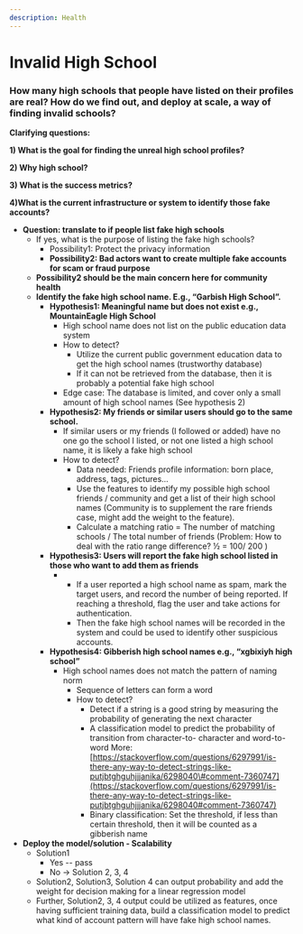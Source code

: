 ```yaml
---
description: Health
---
```


# Invalid High School

###  **How many high schools that people have listed on their profiles are real? How do we find out, and deploy at scale, a way of finding invalid schools?**

**Clarifying questions:** 

**1\) What is the goal for finding the unreal high school profiles?** 

**2\) Why high school?** 

**3\) What is the success metrics?**

**4\)What is the current infrastructure or system to identify those fake accounts?** 

* **Question: translate to if people list fake high schools**
  * If yes, what is the purpose of listing the fake high schools?
    * Possibility1: Protect the privacy information 
    * **Possibility2: Bad actors want to create multiple fake accounts for scam or fraud purpose** 
  * **Possibility2 should be the main concern here for community health** 
  * **Identify the fake high school name. E.g., “Garbish High School”.** 
    * **Hypothesis1: Meaningful name but does not exist e.g., MountainEagle High School** 
      * High school name does not list on the public education data system 
      * How to detect?
        * Utilize the current public government education data to get the high school names \(trustworthy database\)
        * If it can not be retrieved from the database, then it is probably a potential fake high school 
      * Edge case: The database is limited, and cover only a small amount of high school names \(See hypothesis 2\)
    * **Hypothesis2: My friends or similar users should go to the same school.** 
      * If similar users or my friends \(I followed or added\) have no one go the school I listed, or not one listed a high school name, it is likely a fake high school
      * How to detect?
        * Data needed: Friends profile information: born place, address, tags, pictures...
        * Use the features to identify my possible high school friends / community and get a list of their high school names \(Community is to supplement the rare friends case, might add the weight to the feature\). 
        * Calculate a matching ratio = The number of matching schools / The total number of friends \(Problem: How to deal with the ratio range difference? ½ = 100/ 200 \)
    * **Hypothesis3: Users will report the fake high school listed in those who want to add them as friends** 
      * * If a user reported a high school name as spam, mark the target users, and record the number of being reported. If reaching a threshold, flag the user and take actions for authentication. 
        * Then the fake high school names will be recorded in the system and could be used to identify other suspicious accounts. 
    * **Hypothesis4: Gibberish high school names e.g., “xgbixiyh high school”**
      * High school names does not match the pattern of naming norm
        * Sequence of letters can form a word
        * How to detect?
          * Detect if a string is a good string by measuring the probability of generating the next character
          * A classification model to predict the probability of transition from character-to- character and word-to-word   More: [https://stackoverflow.com/questions/6297991/is-there-any-way-to-detect-strings-like-putjbtghguhjjjanika/6298040\#comment-7360747](https://stackoverflow.com/questions/6297991/is-there-any-way-to-detect-strings-like-putjbtghguhjjjanika/6298040#comment-7360747)
          * Binary classification: Set the threshold, if less than certain threshold, then it will be counted as a gibberish name 
* **Deploy the model/solution - Scalability** 
  * Solution1 
    * Yes -- pass
    * No → Solution 2, 3, 4 
  * Solution2, Solution3, Solution 4 can output probability and add the weight for decision making for a linear regression model 
  * Further, Solution2, 3, 4 output could be utilized as features, once having sufficient training data, build a classification model to predict what kind of account pattern will have fake high school names. 



